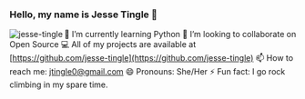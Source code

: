 ### Hello, my name is Jesse Tingle 👋

<p><img align="left" src="https://github-readme-stats.vercel.app/api/top-langs/?username=jesse-tingle&layout=compact" alt="jesse-tingle" /></p>

🌱 I’m currently learning Python
👯 I’m looking to collaborate on Open Source
💻 All of my projects are available at [https://github.com/jesse-tingle](https://github.com/jesse-tingle)
📫 How to reach me: jtingle0@gmail.com
😄 Pronouns: She/Her
⚡ Fun fact: I go rock climbing in my spare time.

<!--
**Jesse-Tingle/Jesse-Tingle** is a ✨ _special_ ✨ repository because its `README.md` (this file) appears on your GitHub profile.

Here are some ideas to get you started:


- 🔭 I’m currently working on ...
-  ...
- 🤔 I’m looking for help with ...
- 💬 Ask me about ...
- 📫 How to reach me: ...
- 😄 Pronouns: ...
- ⚡ Fun fact: ...
-->
